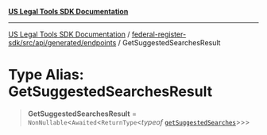 [**US Legal Tools SDK Documentation**](../../../../../../README.md)

***

[US Legal Tools SDK Documentation](../../../../../../README.md) / [federal-register-sdk/src/api/generated/endpoints](../README.md) / GetSuggestedSearchesResult

# Type Alias: GetSuggestedSearchesResult

> **GetSuggestedSearchesResult** = `NonNullable`\<`Awaited`\<`ReturnType`\<*typeof* [`getSuggestedSearches`](../functions/getSuggestedSearches.md)\>\>\>
